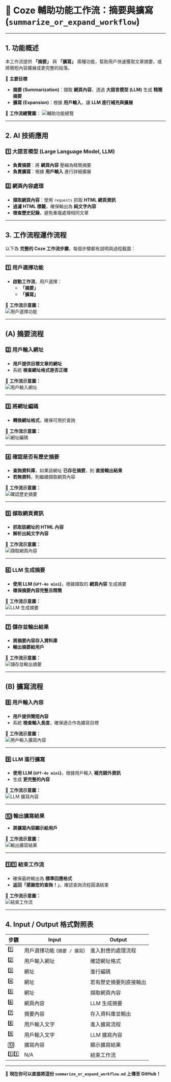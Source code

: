# 📝 Coze 輔助功能工作流：摘要與擴寫 (`summarize_or_expand_workflow`)

---

## 1. 功能概述

本工作流提供 **「摘要」** 與 **「擴寫」** 兩種功能，幫助用戶快速獲取文章摘要，或將簡短內容擴展成更完整的段落。

📌 **主要目標**
- **摘要 (Summarization)**：擷取 **網頁內容**，透過 **大語言模型 (LLM)** 生成 **精簡摘要**
- **擴寫 (Expansion)**：根據 **用戶輸入**，讓 **LLM 進行補充與擴展**

📌 **工作流總覽圖**：
![輔助功能總覽](images/summarize_or_expand_workflow/main.png)

---

## 2. AI 技術應用

### **1️⃣ 大語言模型 (Large Language Model, LLM)**
   - **負責摘要**：將 **網頁內容** 壓縮為精簡摘要
   - **負責擴寫**：根據 **用戶輸入** 進行詳細擴展

### **2️⃣ 網頁內容處理**
   - **擷取網頁內容**：使用 `requests` 抓取 **HTML 網頁資訊**
   - **過濾 HTML 標籤**，確保輸出為 **純文字內容**
   - **檢查歷史記錄**，避免重複處理相同文章

---

## 3. 工作流程運作流程

以下為 **完整的 Coze 工作流步驟**，每個步驟都有說明與過程截圖：

---

### 1️⃣ **用戶選擇功能**
- **啟動工作流**，用戶選擇：
  - **「摘要」**
  - **「擴寫」**

📌 **工作流示意圖：**  
![用戶選擇功能](images/summarize_or_expand_workflow/step1.png)

---

## **(A) 摘要流程**

### 2️⃣ **用戶輸入網址**
- **用戶提供目標文章的網址**
- 系統 **檢查網址格式是否正確**

📌 **工作流示意圖：**  
![用戶輸入網址](images/summarize_or_expand_workflow/step2.png)

---

### 3️⃣ **將網址編碼**
- **轉換網址格式**，確保可用於查詢

📌 **工作流示意圖：**  
![網址編碼](images/summarize_or_expand_workflow/step3.png)

---

### 4️⃣ **確認是否有歷史摘要**
- **查詢資料庫**，如果該網址 **已存在摘要**，則 **直接輸出結果**
- **若無資料**，則繼續擷取網頁內容

📌 **工作流示意圖：**  
![確認歷史摘要](images/summarize_or_expand_workflow/step4.png)

---

### 5️⃣ **擷取網頁資訊**
- **抓取該網址的 HTML 內容**
- **解析出純文字內容**

📌 **工作流示意圖：**  
![擷取網頁內容](images/summarize_or_expand_workflow.png)

---

### 6️⃣ **LLM 生成摘要**
- **使用 LLM (`GPT-4o mini`)**，根據擷取的 **網頁內容** 生成摘要
- **確保摘要內容完整且精簡**

📌 **工作流示意圖：**  
![LLM 生成摘要](images/summarize_or_expand_workflow/step6.png)

---

### 7️⃣ **儲存並輸出結果**
- **將摘要內容存入資料庫**
- **輸出摘要給用戶**

📌 **工作流示意圖：**  
![儲存並輸出摘要](images/summarize_or_expand_workflow/step7.png)

---

## **(B) 擴寫流程**

### 8️⃣ **用戶輸入內容**
- **用戶提供簡短內容**
- 系統 **檢查輸入長度**，確保適合作為擴寫目標

📌 **工作流示意圖：**  
![用戶輸入擴寫內容](images/summarize_or_expand_workflow/step8.png)

---

### 9️⃣ **LLM 進行擴寫**
- **使用 LLM (`GPT-4o mini`)**，根據用戶輸入 **補充額外資訊**
- 生成 **更完整的內容**

📌 **工作流示意圖：**  
![LLM 擴寫內容](images/summarize_or_expand_workflow/step9.png)

---

### 🔟 **輸出擴寫結果**
- **將擴寫內容顯示給用戶**

📌 **工作流示意圖：**  
![輸出擴寫結果](images/summarize_or_expand_workflow/step10.png)

---

### 1️⃣1️⃣ **結束工作流**
- 確保最終輸出為 **標準回應格式**
- **返回「感謝您的查詢！」**，確認查詢流程圓滿結束

📌 **工作流示意圖：**  
![結束工作流](images/summarize_or_expand_workflow/step11.png)

---

## 4. Input / Output 格式對照表

| 步驟 | Input | Output |
|------|----------------|----------------|
| 1️⃣ | 用戶選擇功能 (`摘要 / 擴寫`) | 進入對應的處理流程 |
| 2️⃣ | 用戶輸入網址 | 確認網址格式 |
| 3️⃣ | 網址 | 進行編碼 |
| 4️⃣ | 網址 | 若有歷史摘要則直接輸出 |
| 5️⃣ | 網址 | 擷取網頁內容 |
| 6️⃣ | 網頁內容 | LLM 生成摘要 |
| 7️⃣ | 摘要內容 | 存入資料庫並輸出 |
| 8️⃣ | 用戶輸入文字 | 進入擴寫流程 |
| 9️⃣ | 用戶輸入文字 | LLM 擴寫內容 |
| 🔟 | 擴寫內容 | 顯示擴寫結果 |
| 1️⃣1️⃣ | N/A | 結束工作流 |

---

🚀 **現在你可以直接將這份 `summarize_or_expand_workflow.md` 上傳至 GitHub！**

